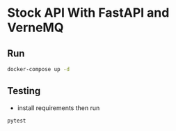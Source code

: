 # Stock API With FastAPI and VerneMQ

## Run

```bash
docker-compose up -d
```

## Testing

- install requirements then run

```bash
pytest

```
